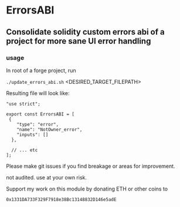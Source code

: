 # ErrorsABI

## Consolidate solidity custom errors abi of a project for more sane UI error handling

### usage

In root of a forge project, run

`./update_errors_abi.sh` <DESIRED_TARGET_FILEPATH>

Resulting file will look like:

```
"use strict";

export const ErrorsABI = [
 { 
    "type": "error",
    "name": "NotOwner_error",
    "inputs": []
  },

  // ... etc
];
```

Please make git issues if you find breakage or areas for improvement.


not audited. use at your own risk.

Support my work on this module by donating ETH or other coins to

`0x1331DA733F329F7918e38Bc13148832D146e5adE`
